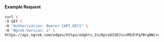 <!-- Code generated for API Clients. DO NOT EDIT. -->

#### Example Request

```bash
curl \
-X GET \
-H "Authorization: Bearer {API_KEY}" \
-H "Ngrok-Version: 2" \
https://api.ngrok.com/edges/https/edghts_2si0pro6ISRJicvMIdlPqfBrgNW/routes/edghtsrt_2si0ptmkAEPhMMI8D0TaBkkwiHp/compression
```
